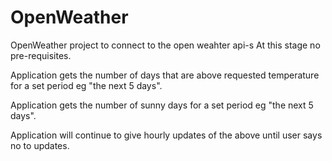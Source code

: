 # OpenWeather
OpenWeather project to connect to the open weahter api-s
At this stage no pre-requisites.

Application gets the number of days that are above requested temperature for a set period eg "the next 5 days".

Application gets the number of sunny days for a set period eg "the next 5 days".

Application will continue to give hourly updates of the above until user says no to updates.
